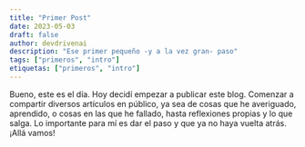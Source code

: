 ```yaml
---
title: "Primer Post"
date: 2023-05-03
draft: false
author: devdrivenai
description: "Ese primer pequeño -y a la vez gran- paso"
tags: ["primeros", "intro"]
etiquetas: ["primeros", "intro"]
---
```


Bueno, este es el día. Hoy decidí empezar a publicar este blog. Comenzar a compartir diversos artículos en público, ya sea de cosas que he averiguado, aprendido, o cosas en las que he fallado, hasta reflexiones propias y lo que salga. Lo importante para mí es dar el paso y que ya no haya vuelta atrás. ¡Allá vamos!
